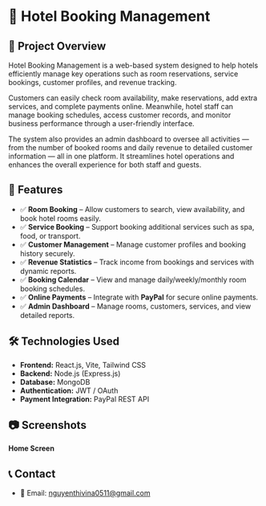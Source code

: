 # 🏨 Hotel Booking Management

## 📌 Project Overview  

Hotel Booking Management is a web-based system designed to help hotels efficiently manage key operations such as room reservations, service bookings, customer profiles, and revenue tracking.

Customers can easily check room availability, make reservations, add extra services, and complete payments online. Meanwhile, hotel staff can manage booking schedules, access customer records, and monitor business performance through a user-friendly interface.

The system also provides an admin dashboard to oversee all activities — from the number of booked rooms and daily revenue to detailed customer information — all in one platform. It streamlines hotel operations and enhances the overall experience for both staff and guests.


## 🚀 Features

- ✅ **Room Booking** – Allow customers to search, view availability, and book hotel rooms easily.  
- ✅ **Service Booking** – Support booking additional services such as spa, food, or transport.  
- ✅ **Customer Management** – Manage customer profiles and booking history securely.  
- ✅ **Revenue Statistics** – Track income from bookings and services with dynamic reports.  
- ✅ **Booking Calendar** – View and manage daily/weekly/monthly room booking schedules.  
- ✅ **Online Payments** – Integrate with **PayPal** for secure online payments.  
- ✅ **Admin Dashboard** – Manage rooms, customers, services, and view detailed reports.

## 🛠️ Technologies Used

- **Frontend:** React.js, Vite, Tailwind CSS  
- **Backend:** Node.js (Express.js)  
- **Database:** MongoDB  
- **Authentication:** JWT / OAuth  
- **Payment Integration:** PayPal REST API

## 📷 Screenshots

**Home Screen** 

## 📞 Contact
- 📧 Email: nguyenthivina0511@gmail.com 
  
